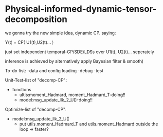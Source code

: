 # Physical-informed-dynamic-tensor-decomposition


we gonna try the new simple idea, dynamic CP. saying: 

Y(t) = CP( U1(t),U2(t)... )

just set independent temporal-GP/SDE/LDSs over U1(t), U2(t)... seperately

inference is achieved by alternatively apply Bayesian filter & smooth)



To-do-list:
-data and config loading 
-debug
-test 


Unit-Test-list of "decomp-CP":
- functions
  - ultis:moment_Hadmard, moment_Hadmard_T-doing!!
  - model:msg_update_llk_2_U()-doing!!

Optimize-list of "decomp-CP":
- model:msg_update_llk_2_U()
    - put utils.moment_Hadmard_T and utils.moment_Hadmard outside the loop -> faster? 

